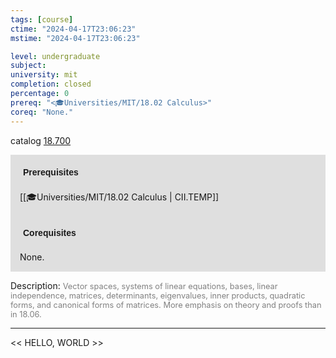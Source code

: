 ```yaml
---
tags: [course]
ctime: "2024-04-17T23:06:23"
mstime: "2024-04-17T23:06:23"

level: undergraduate
subject: 
university: mit
completion: closed
percentage: 0
prereq: "<🎓Universities/MIT/18.02 Calculus>"
coreq: "None."
---
```


catalog [18.700](http://student.mit.edu/catalog/m18b.html#18.700)

<span style="display: block; padding: 15px; background-color: rgb(100, 100, 100, 0.2);"><font id="m_prereq1770_0" style="display: block; font-family: Arial, sans-serif; font-weight: bold; padding: 5px">Prerequisites</font><br><span id="prereq1770_0">[[🎓Universities/MIT/18.02 Calculus | CII.TEMP]]</span></span>
<span style="display: block; padding: 15px; background-color: rgb(100, 100, 100, 0.2);"><font id="m_coreq1770_0" style="display: block; font-family: Arial, sans-serif; font-weight: bold; padding: 5px">Corequisites</font><br><span id="coreq1770_0">None.</span></span>

<font style="">Description:</font>
<font style="color: grey; font-size: 0.8rem;">Vector spaces, systems of linear equations, bases, linear independence, matrices, determinants, eigenvalues, inner products, quadratic forms, and canonical forms of matrices. More emphasis on theory and proofs than in 18.06.</font>



---

<< HELLO, WORLD >>

